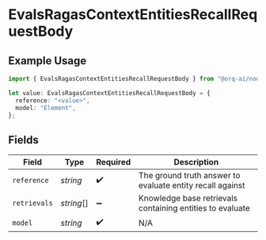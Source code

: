 # EvalsRagasContextEntitiesRecallRequestBody

## Example Usage

```typescript
import { EvalsRagasContextEntitiesRecallRequestBody } from "@orq-ai/node/models/operations";

let value: EvalsRagasContextEntitiesRecallRequestBody = {
  reference: "<value>",
  model: "Element",
};
```

## Fields

| Field                                                     | Type                                                      | Required                                                  | Description                                               |
| --------------------------------------------------------- | --------------------------------------------------------- | --------------------------------------------------------- | --------------------------------------------------------- |
| `reference`                                               | *string*                                                  | :heavy_check_mark:                                        | The ground truth answer to evaluate entity recall against |
| `retrievals`                                              | *string*[]                                                | :heavy_minus_sign:                                        | Knowledge base retrievals containing entities to evaluate |
| `model`                                                   | *string*                                                  | :heavy_check_mark:                                        | N/A                                                       |